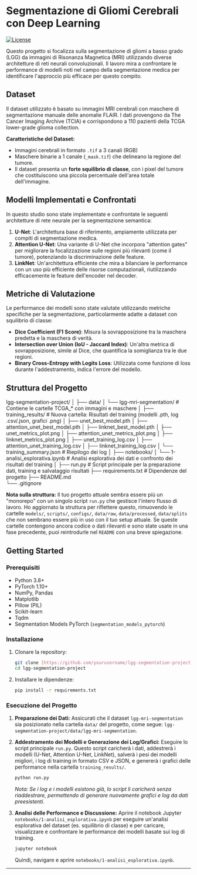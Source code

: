 # Segmentazione di Gliomi Cerebrali con Deep Learning

[![License](https://img.shields.io/badge/license-MIT-blue.svg)](LICENSE)

Questo progetto si focalizza sulla segmentazione di gliomi a basso grado (LGG) da immagini di Risonanza Magnetica (MRI) utilizzando diverse architetture di reti neurali convoluzionali. Il lavoro mira a confrontare le performance di modelli noti nel campo della segmentazione medica per identificare l'approccio più efficace per questo compito.

## Dataset

Il dataset utilizzato è basato su immagini MRI cerebrali con maschere di segmentazione manuale delle anomalie FLAIR. I dati provengono da The Cancer Imaging Archive (TCIA) e corrispondono a 110 pazienti della TCGA lower-grade glioma collection.

**Caratteristiche del Dataset:**
* Immagini cerebrali in formato `.tif` a 3 canali (RGB)
* Maschere binarie a 1 canale (`_mask.tif`) che delineano la regione del tumore.
* Il dataset presenta un **forte squilibrio di classe**, con i pixel del tumore che costituiscono una piccola percentuale dell'area totale dell'immagine.

## Modelli Implementati e Confrontati

In questo studio sono state implementate e confrontate le seguenti architetture di rete neurale per la segmentazione semantica:

1.  **U-Net**: L'architettura base di riferimento, ampiamente utilizzata per compiti di segmentazione medica.
2.  **Attention U-Net**: Una variante di U-Net che incorpora "attention gates" per migliorare la focalizzazione sulle regioni più rilevanti (come il tumore), potenziando la discriminazione delle feature.
3.  **LinkNet**: Un'architettura efficiente che mira a bilanciare le performance con un uso più efficiente delle risorse computazionali, riutilizzando efficacemente le feature dell'encoder nel decoder.

## Metriche di Valutazione

Le performance dei modelli sono state valutate utilizzando metriche specifiche per la segmentazione, particolarmente adatte a dataset con squilibrio di classe:

* **Dice Coefficient (F1 Score)**: Misura la sovrapposizione tra la maschera predetta e la maschera di verità.
* **Intersection over Union (IoU - Jaccard Index)**: Un'altra metrica di sovrapposizione, simile al Dice, che quantifica la somiglianza tra le due regioni.
* **Binary Cross-Entropy with Logits Loss**: Utilizzata come funzione di loss durante l'addestramento, indica l'errore del modello.

## Struttura del Progetto

lgg-segmentation-project/
│
├── data/
│   └── lgg-mri-segmentation/             # Contiene le cartelle TCGA_* con immagini e maschere
│
├── training_results/                     # Nuova cartella: Risultati del training (modelli .pth, log .csv/.json, grafici .png)
│   ├── unet_best_model.pth
│   ├── attention_unet_best_model.pth
│   ├── linknet_best_model.pth
│   ├── unet_metrics_plot.png
│   ├── attention_unet_metrics_plot.png
│   ├── linknet_metrics_plot.png
│   ├── unet_training_log.csv
│   ├── attention_unet_training_log.csv
│   ├── linknet_training_log.csv
│   └── training_summary.json             # Riepilogo dei log
│
├── notebooks/
│   └── 1-analisi_esplorativa.ipynb # Analisi esplorativa dei dati e confronto dei risultati del training
│
├── run.py                                # Script principale per la preparazione dati, training e salvataggio risultati
├── requirements.txt                      # Dipendenze del progetto
├── README.md                             
└── .gitignore

**Nota sulla struttura:** Il tuo progetto attuale sembra essere più un "monorepo" con un singolo script `run.py` che gestisce l'intero flusso di lavoro. Ho aggiornato la struttura per riflettere questo, rimuovendo le cartelle `models/`, `scripts/`, `configs/`, `data/raw`, `data/processed`, `data/splits` che non sembrano essere più in uso con il tuo setup attuale. Se queste cartelle contengono ancora codice o dati rilevanti e sono state usate in una fase precedente, puoi reintrodurle nel `README` con una breve spiegazione.

## Getting Started

### Prerequisiti

* Python 3.8+
* PyTorch 1.10+
* NumPy, Pandas
* Matplotlib
* Pillow (PIL)
* Scikit-learn
* Tqdm
* Segmentation Models PyTorch (`segmentation_models_pytorch`)

### Installazione

1.  Clonare la repository:

    ```bash
    git clone [https://github.com/yourusername/lgg-segmentation-project.git](https://github.com/yourusername/lgg-segmentation-project.git)
    cd lgg-segmentation-project
    ```

2.  Installare le dipendenze:

    ```bash
    pip install -r requirements.txt
    ```

### Esecuzione del Progetto

1.  **Preparazione dei Dati:**
    Assicurati che il dataset `lgg-mri-segmentation` sia posizionato nella cartella `data/` del progetto, come segue: `lgg-segmentation-project/data/lgg-mri-segmentation`.

2.  **Addestramento dei Modelli e Generazione dei Log/Grafici:**
    Eseguire lo script principale `run.py`. Questo script caricherà i dati, addestrerà i modelli (U-Net, Attention U-Net, LinkNet), salverà i pesi dei modelli migliori, i log di training in formato CSV e JSON, e genererà i grafici delle performance nella cartella `training_results/`.

    ```bash
    python run.py
    ```
    *Nota: Se i log e i modelli esistono già, lo script li caricherà senza riaddestrare, permettendo di generare nuovamente grafici e log da dati preesistenti.*

3.  **Analisi delle Performance e Discussione:**
    Aprire il notebook Jupyter `notebooks/1-analisi_esplorativa.ipynb` per eseguire un'analisi esplorativa del dataset (es. squilibrio di classe) e per caricare, visualizzare e confrontare le performance dei modelli basate sui log di training.

    ```bash
    jupyter notebook
    ```
    Quindi, navigare e aprire `notebooks/1-analisi_esplorativa.ipynb`.

---